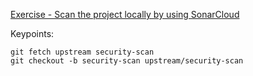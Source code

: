 [Exercise - Scan the project locally by using SonarCloud](https://docs.microsoft.com/en-us/learn/modules/scan-for-vulnerabilities/3-set-up-environment)

Keypoints:

```
git fetch upstream security-scan
git checkout -b security-scan upstream/security-scan
```
